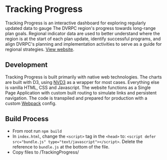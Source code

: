 # Tracking Progress
Tracking Progress is an interactive dashboard for exploring regularly updated data to gauge The DVRPC region's progress towards long-range plan goals. Regional indicator data are used to better understand where the region is at the start of each plan update, identify successful programs, and align DVRPC's planning and implementation activities to serve as a guide for regional strategies. <a href="https://www.dvrpc.org/TrackingProgress/">View website</a>.

## Development
Tracking Progress is built primarily with native web technologies. The charts are built with D3, using <a href="http://nvd3.org/">NVD3</a> as a wrapper for most cases. Everything else is vanilla HTML, CSS and Javascript. The website functions as a Single Page Application with custom built routing to simulate links and persistent navigation. The code is transpiled and prepared for production with a custom <a href="https://webpack.js.org/">Webpack</a> config. 

## Build Process
- From root run `npm build`
- In `index.html`, change the `<script>` tag in the `<head>` to: `<script defer src="bundle.js" type="text/javascript"></script>`. Delete the reference to `bundle.js` at the bottom of the file.
- Copy files to /TrackingProgress/